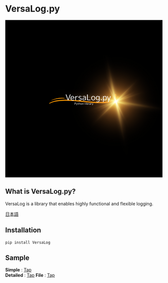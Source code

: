# VersaLog.py

![logo](/image/logo.png)

## What is VersaLog.py?

VersaLog is a library that enables highly functional and flexible logging.

[日本語](README.md)

## Installation

```
pip install VersaLog
```

## Sample

**Simple** : [Tap](/tests/simple_test.py)  
**Detailed** : [Tap](/tests/detailed_test.py)
**File** : [Tap](/tests/file_test.py)
